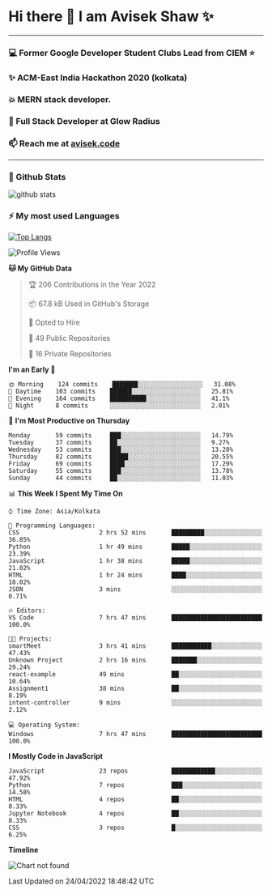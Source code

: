 # Hi there 👋 I am Avisek Shaw ✨

---
### :computer: Former Google Developer Student Clubs Lead from CIEM :star: 
###  ✨ ACM-East India Hackathon 2020 (kolkata)
###  :boom: MERN stack developer.
###  🔭 Full Stack Developer at Glow Radius
###  📫 Reach me at [avisek.code](https://avisekcode.netlify.app/)
---
### 🌱 Github Stats
![github stats](https://github-readme-stats.vercel.app/api?username=shawavisek35&count_private=true&show_icons=true&bg_color=315,48c6ef,6f86d6&title_color=ffffff&text_color=ffffff&icon_color=ee609c)
### ⚡ My most used Languages 
<!--![github stats](https://github-readme-stats.vercel.app/api?username=shawavisek35&show_icons=true&theme=radical)-->
[![Top Langs](https://github-readme-stats.vercel.app/api/top-langs/?username=shawavisek35&layout=compact)](https://github.com/shawavisek35)
<!--START_SECTION:waka-->
![Profile Views](http://img.shields.io/badge/Profile%20Views-0-blue)

**🐱 My GitHub Data** 

> 🏆 206 Contributions in the Year 2022
 > 
> 📦 67.8 kB Used in GitHub's Storage 
 > 
> 💼 Opted to Hire
 > 
> 📜 49 Public Repositories 
 > 
> 🔑 16 Private Repositories  
 > 
**I'm an Early 🐤** 

```text
🌞 Morning    124 commits    ███████░░░░░░░░░░░░░░░░░░   31.08% 
🌆 Daytime    103 commits    ██████░░░░░░░░░░░░░░░░░░░   25.81% 
🌃 Evening    164 commits    ██████████░░░░░░░░░░░░░░░   41.1% 
🌙 Night      8 commits      ░░░░░░░░░░░░░░░░░░░░░░░░░   2.01%

```
📅 **I'm Most Productive on Thursday** 

```text
Monday       59 commits     ███░░░░░░░░░░░░░░░░░░░░░░   14.79% 
Tuesday      37 commits     ██░░░░░░░░░░░░░░░░░░░░░░░   9.27% 
Wednesday    53 commits     ███░░░░░░░░░░░░░░░░░░░░░░   13.28% 
Thursday     82 commits     █████░░░░░░░░░░░░░░░░░░░░   20.55% 
Friday       69 commits     ████░░░░░░░░░░░░░░░░░░░░░   17.29% 
Saturday     55 commits     ███░░░░░░░░░░░░░░░░░░░░░░   13.78% 
Sunday       44 commits     ██░░░░░░░░░░░░░░░░░░░░░░░   11.03%

```


📊 **This Week I Spent My Time On** 

```text
⌚︎ Time Zone: Asia/Kolkata

💬 Programming Languages: 
CSS                      2 hrs 52 mins       █████████░░░░░░░░░░░░░░░░   36.85% 
Python                   1 hr 49 mins        █████░░░░░░░░░░░░░░░░░░░░   23.39% 
JavaScript               1 hr 38 mins        █████░░░░░░░░░░░░░░░░░░░░   21.02% 
HTML                     1 hr 24 mins        ████░░░░░░░░░░░░░░░░░░░░░   18.02% 
JSON                     3 mins              ░░░░░░░░░░░░░░░░░░░░░░░░░   0.71%

🔥 Editors: 
VS Code                  7 hrs 47 mins       █████████████████████████   100.0%

🐱‍💻 Projects: 
smartMeet                3 hrs 41 mins       ███████████░░░░░░░░░░░░░░   47.43% 
Unknown Project          2 hrs 16 mins       ███████░░░░░░░░░░░░░░░░░░   29.24% 
react-example            49 mins             ██░░░░░░░░░░░░░░░░░░░░░░░   10.64% 
Assignment1              38 mins             ██░░░░░░░░░░░░░░░░░░░░░░░   8.19% 
intent-controller        9 mins              ░░░░░░░░░░░░░░░░░░░░░░░░░   2.12%

💻 Operating System: 
Windows                  7 hrs 47 mins       █████████████████████████   100.0%

```

**I Mostly Code in JavaScript** 

```text
JavaScript               23 repos            ████████████░░░░░░░░░░░░░   47.92% 
Python                   7 repos             ███░░░░░░░░░░░░░░░░░░░░░░   14.58% 
HTML                     4 repos             ██░░░░░░░░░░░░░░░░░░░░░░░   8.33% 
Jupyter Notebook         4 repos             ██░░░░░░░░░░░░░░░░░░░░░░░   8.33% 
CSS                      3 repos             █░░░░░░░░░░░░░░░░░░░░░░░░   6.25%

```


**Timeline**

![Chart not found](https://raw.githubusercontent.com/shawavisek35/shawavisek35/master/charts/bar_graph.png) 


 Last Updated on 24/04/2022 18:48:42 UTC
<!--END_SECTION:waka-->
